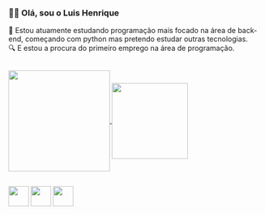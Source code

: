 ### 👋🏾 Olá, sou o Luis Henrique 
📙 Estou atuamente estudando programação mais focado na área de back-end, começando com python mas pretendo estudar outras tecnologias.\
🔍 E estou a procura do primeiro emprego na área de programação.
##
<a href="https://stats-hfzhfnio9-zxhenriquezx.vercel.app">
  <img height=200 align="center" src="https://stats-hfzhfnio9-zxhenriquezx.vercel.app/api?username=ZxHenriqueZx&theme=gruvbox" />
</a>
<a href="https://github.com/ZxHenriqueZx/stats">
  <img height=150 align="center" src="https://stats-hfzhfnio9-zxhenriquezx.vercel.app/api/top-langs?username=ZxHenriqueZx&layout=compact&langs_count=8&card_width=270&theme=gruvbox" />
</a>

##


<img src="https://cdn.jsdelivr.net/gh/devicons/devicon/icons/python/python-original.svg" height='40' width='40' /> <img src="https://cdn.jsdelivr.net/gh/devicons/devicon/icons/git/git-original.svg" height='40' width='40' /> <img src="https://cdn.jsdelivr.net/gh/devicons/devicon/icons/linux/linux-original.svg" height='40' width='40' />
        
